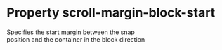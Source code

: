 # Property scroll-margin-block-start

Specifies the start margin between the snap  
position and the container in the block direction  
